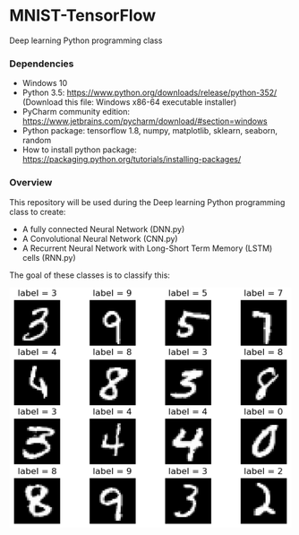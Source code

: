 # MNIST-TensorFlow

Deep learning Python programming class

### Dependencies

- Windows 10
- Python 3.5: https://www.python.org/downloads/release/python-352/ (Download this file: Windows x86-64 executable installer)
- PyCharm community edition: https://www.jetbrains.com/pycharm/download/#section=windows
- Python package: tensorflow 1.8, numpy, matplotlib, sklearn, seaborn, random
- How to install python package: https://packaging.python.org/tutorials/installing-packages/

### Overview

This repository will be used during the Deep learning Python programming class to create:

- A fully connected Neural Network (DNN.py)
- A Convolutional Neural Network (CNN.py) 
- A Recurrent Neural Network with Long-Short Term Memory (LSTM) cells (RNN.py)

The goal of these classes is to classify this:

![alt text](Images/MNIST.PNG "MNIST example")
